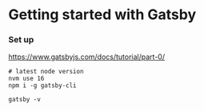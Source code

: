 # Getting started with Gatsby

### Set up

https://www.gatsbyjs.com/docs/tutorial/part-0/

```
# latest node version
nvm use 16
npm i -g gatsby-cli

gatsby -v
```
